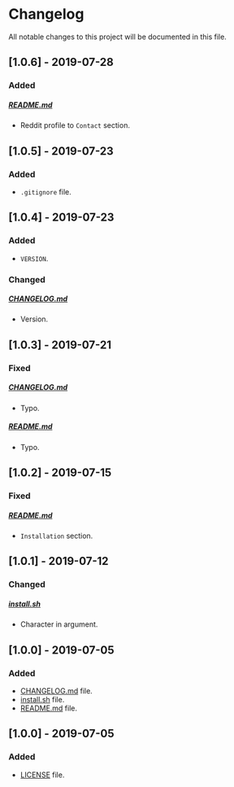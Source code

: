 # Changelog

All notable changes to this project will be documented in this file.

## [1.0.6] - 2019-07-28

### Added

##### [README.md](README.md)

- Reddit profile to `Contact` section.

## [1.0.5] - 2019-07-23

### Added

- `.gitignore` file.

## [1.0.4] - 2019-07-23

### Added

- `VERSION`.

### Changed

##### [CHANGELOG.md](CHANGELOG.md)

- Version.

## [1.0.3] - 2019-07-21

### Fixed

##### [CHANGELOG.md](CHANGELOG.md)

- Typo.

##### [README.md](README.md)

- Typo.

## [1.0.2] - 2019-07-15

### Fixed

##### [README.md](README.md)

- `Installation` section.

## [1.0.1] - 2019-07-12

### Changed

##### [install.sh](install.sh)

- Character in argument.

## [1.0.0] - 2019-07-05

### Added

- [CHANGELOG.md](CHANGELOG.md) file.
- [install.sh](install.sh) file.
- [README.md](README.md) file.

## [1.0.0] - 2019-07-05

### Added

- [LICENSE](LICENSE) file.

